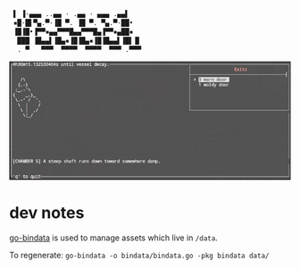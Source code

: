 ```
 ▌ ▐·▄▄▄ ..▄▄ · .▄▄ · ▄▄▄ .▄▄▌
 ▪█·█▌▀▄.▀·▐█ ▀. ▐█ ▀. ▀▄.▀·██•
 ▐█▐█•▐▀▀▪▄▄▀▀▀█▄▄▀▀▀█▄▐▀▀▪▄██▪
  ███ ▐█▄▄▌▐█▄▪▐█▐█▄▪▐█▐█▄▄▌▐█▌▐▌
  . ▀   ▀▀▀  ▀▀▀▀  ▀▀▀▀  ▀▀▀ .▀▀▀
```

![screenshot](vessel.jpg)

# dev notes

[go-bindata](https://github.com/jteeuwen/go-bindata) is used to manage
assets which live in `/data`.

To regenerate: `go-bindata -o bindata/bindata.go -pkg bindata data/`
